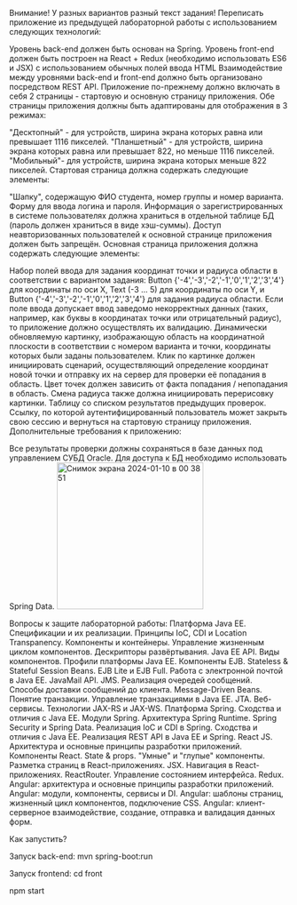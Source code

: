 Внимание! У разных вариантов разный текст задания!
Переписать приложение из предыдущей лабораторной работы с использованием следующих технологий:

Уровень back-end должен быть основан на Spring.
Уровень front-end должен быть построен на React + Redux (необходимо использовать ES6 и JSX) с использованием обычных полей ввода HTML
Взаимодействие между уровнями back-end и front-end должно быть организовано посредством REST API.
Приложение по-прежнему должно включать в себя 2 страницы - стартовую и основную страницу приложения. Обе страницы приложения должны быть адаптированы для отображения в 3 режимах:

"Десктопный" - для устройств, ширина экрана которых равна или превышает 1116 пикселей.
"Планшетный" - для устройств, ширина экрана которых равна или превышает 822, но меньше 1116 пикселей.
"Мобильный"- для устройств, ширина экрана которых меньше 822 пикселей.
Стартовая страница должна содержать следующие элементы:

"Шапку", содержащую ФИО студента, номер группы и номер варианта.
Форму для ввода логина и пароля. Информация о зарегистрированных в системе пользователях должна храниться в отдельной таблице БД (пароль должен храниться в виде хэш-суммы). Доступ неавторизованных пользователей к основной странице приложения должен быть запрещён.
Основная страница приложения должна содержать следующие элементы:

Набор полей ввода для задания координат точки и радиуса области в соответствии с вариантом задания: Button {'-4','-3','-2','-1','0','1','2','3','4'} для координаты по оси X, Text (-3 ... 5) для координаты по оси Y, и Button {'-4','-3','-2','-1','0','1','2','3','4'} для задания радиуса области. Если поле ввода допускает ввод заведомо некорректных данных (таких, например, как буквы в координатах точки или отрицательный радиус), то приложение должно осуществлять их валидацию.
Динамически обновляемую картинку, изображающую область на координатной плоскости в соответствии с номером варианта и точки, координаты которых были заданы пользователем. Клик по картинке должен инициировать сценарий, осуществляющий определение координат новой точки и отправку их на сервер для проверки её попадания в область. Цвет точек должен зависить от факта попадания / непопадания в область. Смена радиуса также должна инициировать перерисовку картинки.
Таблицу со списком результатов предыдущих проверок.
Ссылку, по которой аутентифицированный пользователь может закрыть свою сессию и вернуться на стартовую страницу приложения.
Дополнительные требования к приложению:

Все результаты проверки должны сохраняться в базе данных под управлением СУБД Oracle.
Для доступа к БД необходимо использовать Spring Data.
<img width="264" alt="Снимок экрана 2024-01-10 в 00 38 51" src="https://github.com/poplopok/web/assets/117458840/4b313bec-3b00-4891-965a-11f300e6fa69">

Вопросы к защите лабораторной работы:
Платформа Java EE. Спецификации и их реализации.
Принципы IoC, CDI и Location Transpanency. Компоненты и контейнеры.
Управление жизненным циклом компонентов. Дескрипторы развёртывания.
Java EE API. Виды компонентов. Профили платформы Java EE.
Компоненты EJB. Stateless & Stateful Session Beans. EJB Lite и EJB Full.
Работа с электронной почтой в Java EE. JavaMail API.
JMS. Реализация очередей сообщений. Способы доставки сообщений до клиента. Message-Driven Beans.
Понятие транзакции. Управление транзакциями в Java EE. JTA.
Веб-сервисы. Технологии JAX-RS и JAX-WS.
Платформа Spring. Сходства и отличия с Java EE.
Модули Spring. Архитектура Spring Runtime. Spring Security и Spring Data.
Реализация IoC и CDI в Spring. Сходства и отличия с Java EE.
Реализация REST API в Java EE и Spring.
React JS. Архитектура и основные принципы разработки приложений.
Компоненты React. State & props. "Умные" и "глупые" компоненты.
Разметка страниц в React-приложениях. JSX.
Навигация в React-приложениях. ReactRouter.
Управление состоянием интерфейса. Redux.
Angular: архитектура и основные принципы разработки приложений.
Angular: модули, компоненты, сервисы и DI.
Angular: шаблоны страниц, жизненный цикл компонентов, подключение CSS.
Angular: клиент-серверное взаимодействие, создание, отправка и валидация данных форм.


Как запустить?

Запуск back-end:
mvn spring-boot:run

Запуск frontend:
cd front

npm start





